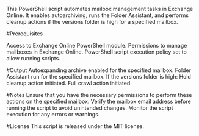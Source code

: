 This PowerShell script automates mailbox management tasks in Exchange Online. It enables autoarchiving, runs the Folder Assistant, and performs cleanup actions if the versions folder is high for a specified mailbox.

#Prerequisites

Access to Exchange Online PowerShell module.
Permissions to manage mailboxes in Exchange Online.
PowerShell script execution policy set to allow running scripts.

#Output
Autoexpanding archive enabled for the specified mailbox.
Folder Assistant run for the specified mailbox.
If the versions folder is high:
Hold cleanup action initiated.
Full crawl action initiated.

#Notes
Ensure that you have the necessary permissions to perform these actions on the specified mailbox.
Verify the mailbox email address before running the script to avoid unintended changes.
Monitor the script execution for any errors or warnings.

#License
This script is released under the MIT license.

